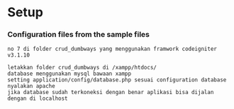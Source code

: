 # Setup

### Configuration files from the sample files

```
no 7 di folder crud_dumbways yang menggunakan framwork codeigniter v3.1.10

letakkan folder crud_dumbways di /xampp/htdocs/
database menggunakan mysql bawaan xampp
setting application/config/database.php sesuai configuration database
nyalakan apache
jika database sudah terkoneksi dengan benar aplikasi bisa dijalan dengan di localhost
```
